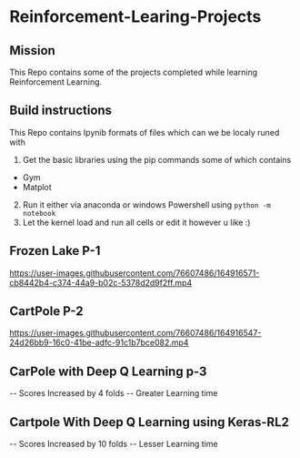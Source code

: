 # Reinforcement-Learing-Projects

## Mission

This Repo contains some of the projects completed while learning Reinforcement Learning.

## Build instructions

This Repo contains Ipynib formats of files which can we be localy runed with

1. Get the basic libraries using the pip commands some of which contains 
 - Gym
 - Matplot

2. Run it either via anaconda or windows Powershell using `python -m notebook`
3. Let the kernel load and run all cells or edit it however u like :)

## Frozen Lake P-1
https://user-images.githubusercontent.com/76607486/164916571-cb8442b4-c374-44a9-b02c-5378d2d9f2ff.mp4


## CartPole P-2
https://user-images.githubusercontent.com/76607486/164916547-24d26bb9-16c0-41be-adfc-91c1b7bce082.mp4

## CarPole with Deep Q Learning p-3

-- Scores Increased by 4 folds
-- Greater Learning time


## Cartpole With Deep Q Learning using Keras-RL2

-- Scores Increased by 10 folds
-- Lesser Learning time
